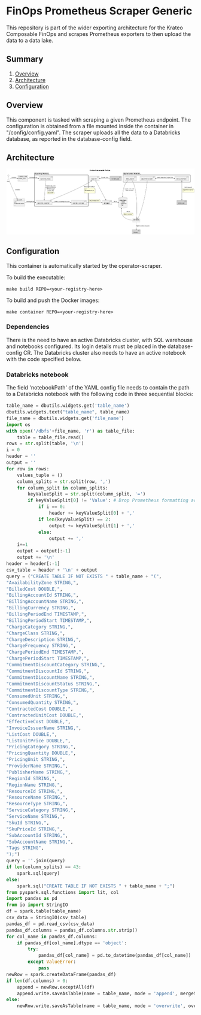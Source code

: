 # FinOps Prometheus Scraper Generic
This repository is part of the wider exporting architecture for the Krateo Composable FinOps and scrapes Prometheus exporters to then upload the data to a data lake.

## Summary
1. [Overview](#overview)
2. [Architecture](#architecture)
3. [Configuration](#configuration)

## Overview
This component is tasked with scraping a given Prometheus endpoint. The configuration is obtained from a file mounted inside the container in "/config/config.yaml". The scraper uploads all the data to a Databricks database, as reported in the database-config field.

## Architecture
![Krateo Composable FinOps Prometheus Scraper Generic](resources/images/KCF-scraper.png)

## Configuration
This container is automatically started by the operator-scraper.

To build the executable: 
```
make build REPO=<your-registry-here>
```

To build and push the Docker images:
```
make container REPO=<your-registry-here>
```

### Dependencies
There is the need to have an active Databricks cluster, with SQL warehouse and notebooks configured. Its login details must be placed in the database-config CR. 
The Databricks cluster also needs to have an active notebook with the code specified below.

### Databricks notebook
The field 'notebookPath' of the YAML config file needs to contain the path to a Databricks notebook with the following code in three sequential blocks:

```python
table_name = dbutils.widgets.get('table_name')
dbutils.widgets.text("table_name", table_name)
file_name = dbutils.widgets.get('file_name')
import os 
with open('/dbfs'+file_name, 'r') as table_file:
    table = table_file.read()
rows = str.split(table, '\n')
i = 0
header = ''
output = ''
for row in rows:
    values_tuple = ()
    column_splits = str.split(row, ',')
    for column_split in column_splits:
        keyValueSplit = str.split(column_split, '=')
        if keyValueSplit[0] != 'Value': # Drop Prometheus formatting artifact
            if i == 0:
                header += keyValueSplit[0] + ','
            if len(keyValueSplit) == 2:
                output += keyValueSplit[1] + ','
            else:
                output += ','
    i+=1
    output = output[:-1]
    output += '\n'
header = header[:-1]
csv_table = header + '\n' + output
query = ("CREATE TABLE IF NOT EXISTS " + table_name + "(",
"AvailabilityZone STRING,",
"BilledCost DOUBLE,",
"BillingAccountId STRING,",
"BillingAccountName STRING,",
"BillingCurrency STRING,",
"BillingPeriodEnd TIMESTAMP,",
"BillingPeriodStart TIMESTAMP,",
"ChargeCategory STRING,",
"ChargeClass STRING,",
"ChargeDescription STRING,",
"ChargeFrequency STRING,",
"ChargePeriodEnd TIMESTAMP,",
"ChargePeriodStart TIMESTAMP,",
"CommitmentDiscountCategory STRING,",
"CommitmentDiscountId STRING,",
"CommitmentDiscountName STRING,",
"CommitmentDiscountStatus STRING,",
"CommitmentDiscountType STRING,",
"ConsumedUnit STRING,",
"ConsumedQuantity STRING,",
"ContractedCost DOUBLE,",
"ContractedUnitCost DOUBLE,",
"EffectiveCost DOUBLE,",
"InvoiceIssuerName STRING,",
"ListCost DOUBLE,",
"ListUnitPrice DOUBLE,",
"PricingCategory STRING,",
"PricingQuantity DOUBLE,",
"PricingUnit STRING,",
"ProviderName STRING,",
"PublisherName STRING,",
"RegionId STRING,",
"RegionName STRING,",
"ResourceId STRING,",
"ResourceName STRING,",
"ResourceType STRING,",
"ServiceCategory STRING,",
"ServiceName STRING,",
"SkuId STRING,",
"SkuPriceId STRING,",
"SubAccountId STRING,",
"SubAccountName STRING,",
"Tags STRING",
");")
query = ''.join(query)
if len(column_splits) == 43:
    spark.sql(query)
else:
    spark.sql("CREATE TABLE IF NOT EXISTS " + table_name + ";")
from pyspark.sql.functions import lit, col
import pandas as pd
from io import StringIO
df = spark.table(table_name)
csv_data = StringIO(csv_table)
pandas_df = pd.read_csv(csv_data)
pandas_df.columns = pandas_df.columns.str.strip()
for col_name in pandas_df.columns:
    if pandas_df[col_name].dtype == 'object':
        try:
            pandas_df[col_name] = pd.to_datetime(pandas_df[col_name])
        except ValueError:
            pass
newRow = spark.createDataFrame(pandas_df)
if len(df.columns) > 0:
    append = newRow.exceptAll(df)
    append.write.saveAsTable(name = table_name, mode = 'append', mergeSchema = True)
else:
    newRow.write.saveAsTable(name = table_name, mode = 'overwrite', overwriteSchema = True)
```